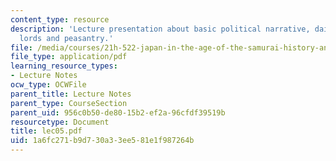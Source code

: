 ```yaml
---
content_type: resource
description: 'Lecture presentation about basic political narrative, daimy?: regional
  lords and peasantry.'
file: /media/courses/21h-522-japan-in-the-age-of-the-samurai-history-and-film-fall-2006/1a6fc271b9d730a33ee581e1f987264b_lec05.pdf
file_type: application/pdf
learning_resource_types:
- Lecture Notes
ocw_type: OCWFile
parent_title: Lecture Notes
parent_type: CourseSection
parent_uid: 956c0b50-de80-15b2-ef2a-96cfdf39519b
resourcetype: Document
title: lec05.pdf
uid: 1a6fc271-b9d7-30a3-3ee5-81e1f987264b
---
```

